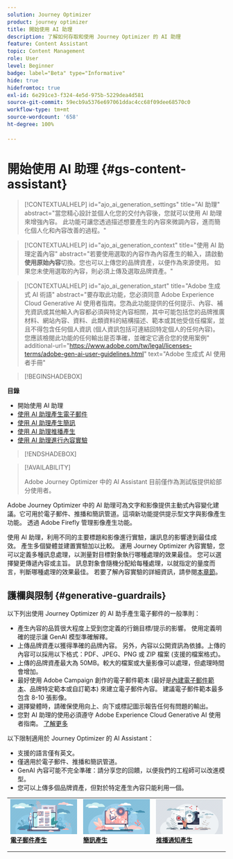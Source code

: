 ```yaml
---
solution: Journey Optimizer
product: journey optimizer
title: 開始使用 AI 助理
description: 了解如何存取和使用 Journey Optimizer 的 AI 助理
feature: Content Assistant
topic: Content Management
role: User
level: Beginner
badge: label="Beta" type="Informative"
hide: true
hidefromtoc: true
exl-id: 6e291ce3-f324-4e5d-975b-5229dea4d581
source-git-commit: 59ecb9a5376e697061ddac4cc68f09dee68570c0
workflow-type: tm+mt
source-wordcount: '658'
ht-degree: 100%

---
```


# 開始使用 AI 助理 {#gs-content-assistant}

>[!CONTEXTUALHELP]
>id="ajo_ai_generation_settings"
>title="AI 助理"
>abstract="當您精心設計並個人化您的交付內容後，您就可以使用 AI 助理來增強內容。 此功能可讓您透過描述想要產生的內容來微調內容，進而簡化個人化和內容改善的過程。"


>[!CONTEXTUALHELP]
>id="ajo_ai_generation_context"
>title="使用 AI 助理定義內容"
>abstract="若要使用選取的內容作為內容產生的輸入，請啟動&#x200B;**使用原始內容**&#x200B;切換。您也可以上傳您的品牌資產，以便作為來源使用。 如果您未使用選取的內容，則必須上傳及選取品牌資產。"


>[!CONTEXTUALHELP]
>id="ajo_ai_generation_start"
>title="Adobe 生成式 AI 術語"
>abstract="要存取此功能，您必須同意 Adobe Experience Cloud Generative Al 使用者指南。您為此功能提供的任何提示、內容、補充資訊或其他輸入內容都必須與特定內容相關，其中可能包括您的品牌推廣材料、網站內容、資料、此類資料的結構描述、範本或其他受信任檔案，並且不得包含任何個人資訊 (個人資訊包括可連結回特定個人的任何內容)。 您應該檢閱此功能的任何輸出是否準確，並確定它適合您的使用案例"
>additional-url="https://www.adobe.com/tw/legal/licenses-terms/adobe-gen-ai-user-guidelines.html" text="Adobe 生成式 AI 使用者手冊"

>[!BEGINSHADEBOX]

**目錄**

* 開始使用 AI 助理
* [使用 AI 助理產生電子郵件](generative-email.md)
* [使用 AI 助理產生簡訊](generative-sms.md)
* [使用 AI 助理推播產生](generative-push.md)
* [使用 AI 助理進行內容實驗](generative-experimentation.md)

>[!ENDSHADEBOX]

>[!AVAILABILITY]
>
>Adobe Journey Optimizer 中的 AI Assistant 目前僅作為測試版提供給部分使用者。

Adobe Journey Optimizer 中的 AI 助理可為文字和影像提供主動式內容變化建議。它可用於電子郵件、推播和簡訊管道。這項新功能提供提示型文字與影像產生功能。 透過 Adobe Firefly 管理影像產生功能。

使用 AI 助理，利用不同的主要標題和影像進行實驗，讓訊息的影響達到最佳成效。 產生多個變體並建置實驗加以比較。 運用 Journey Optimizer 內容實驗，您可以定義多種訊息處理，以測量對目標對象執行哪種處理的效果最佳。 您可以選擇變更傳遞內容或主旨。 訊息對象會隨機分配給每種處理，以就指定的量度而言，判斷哪種處理的效果最佳。 若要了解內容實驗的詳細資訊，請參閱[本章節](../content-management/content-experiment.md)。

## 護欄與限制 {#generative-guardrails}

以下列出使用 Journey Optimizer 的 AI 助手產生電子郵件的一般準則：

* 產生內容的品質很大程度上受到您定義的行銷目標/提示的影響。 使用定義明確的提示讓 GenAI 模型準確解釋。  
* 上傳品牌資產以獲得準確的品牌內容。 另外，內容以公開資訊為依據。上傳的內容可以採用以下格式：PDF、JPEG、PNG 或 ZIP 檔案 (支援的檔案格式)。
* 上傳的品牌資產最大為 50MB。較大的檔案或大量影像可以處理，但處理時間會增加。
* 最好使用 Adobe Campaign 創作的電子郵件範本 (最好是[內建電子郵件範本](../email/use-email-templates.md)、品牌特定範本或自訂範本) 來建立電子郵件內容。 建議電子郵件範本最多包含 8-10 張影像。
* 選擇變體時，請確保使用向上、向下或標記圖示報告任何有問題的輸出。
* 您對 AI 助理的使用必須遵守 Adobe Experience Cloud Generative AI 使用者指南。 [了解更多](https://www.adobe.com/tw/legal/licenses-terms/adobe-gen-ai-user-guidelines.html)

以下限制適用於 Journey Optimizer 的 AI Assistant：

* 支援的語言僅有英文。
* 僅適用於電子郵件、推播和簡訊管道。
* GenAI 內容可能不完全準確：請分享您的回饋，以便我們的工程師可以改進模型。
* 您可以上傳多個品牌資產，但對於特定產生內容只能利用一個。

<table style="table-layout:fixed"><tr style="border: 0;">
<td>
<a href="generative-email.md">
<img alt="電子郵件產生" src="assets/do-not-localize/text-genai.jpeg">
</a>
<div>
<a href="generative-email.md"><strong>電子郵件產生</strong></a>
</div>
<p>
</td>
<td>
<a href="generative-sms.md">
<img alt="簡訊產生" src="assets/do-not-localize/image-genai.jpeg">
</a>
<div><a href="generative-sms.md"><strong>簡訊產生</strong>
</div>
<p>
</td>
<td>
<a href="generative-push.md">
<img alt="推播產生" src="assets/do-not-localize/email-genai.jpeg">
</a>
<div>
<a href="generative-push.md"><strong>推播通知產生</strong></a>
</div>
<p></td>
</tr></table>
